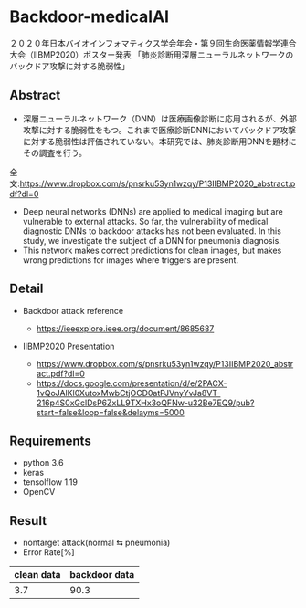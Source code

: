 # Backdoor-medicalAI
２０２０年日本バイオインフォマティクス学会年会・第９回生命医薬情報学連合大会（IIBMP2020）ポスター発表
「肺炎診断用深層ニューラルネットワークのバックドア攻撃に対する脆弱性」

## Abstract
- 深層ニューラルネットワーク（DNN）は医療画像診断に応用されるが、外部攻撃に対する脆弱性をもつ。これまで医療診断DNNにおいてバックドア攻撃に対する脆弱性は評価されていない。本研究では、肺炎診断用DNNを題材にその調査を行う。

全文:https://www.dropbox.com/s/pnsrku53yn1wzqy/P13IIBMP2020_abstract.pdf?dl=0

- Deep neural networks (DNNs) are applied to medical imaging but are vulnerable to external attacks. So far, the vulnerability of medical diagnostic DNNs to backdoor attacks has not been evaluated. In this study, we investigate the subject of a DNN for pneumonia diagnosis.
- This network makes correct predictions for clean images, but makes wrong predictions for images where triggers are present.

## Detail
- Backdoor attack reference
   - https://ieeexplore.ieee.org/document/8685687

- IIBMP2020 Presentation
   - https://www.dropbox.com/s/pnsrku53yn1wzqy/P13IIBMP2020_abstract.pdf?dl=0
   - https://docs.google.com/presentation/d/e/2PACX-1vQoJAlKl0XutoxMwbCtjOCD0atPJVnyYvJa8VT-216p4S0xGclDsP6ZxLL9TXHx3oQFNw-u32Be7EQ9/pub?start=false&loop=false&delayms=5000

## Requirements
- python 3.6
- keras 
- tensolflow 1.19
- OpenCV

## Result
- nontarget attack(normal ⇆ pneumonia)
- Error Rate[%]

|       clean data       |     backdoor data      | 
| ---------------------- | ---------------------- |
|           3.7          |          90.3          |




